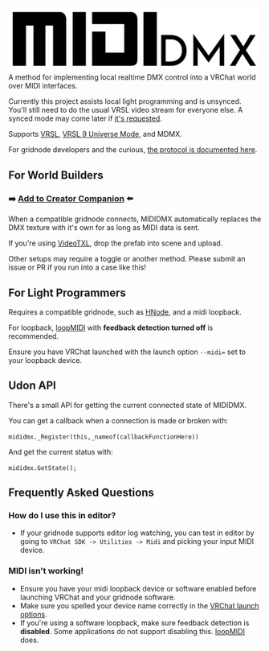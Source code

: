 ![MIDIDMX, of screaming really loudly over MIDI.](Runtime/Propaganda/logo-cropped.png)
A method for implementing local realtime DMX control into a VRChat world over MIDI interfaces.

Currently this project assists local light programming and is unsynced. You'll still need to do the usual VRSL video stream for everyone else. A synced mode may come later if [it's requested](https://github.com/micksam7/VRC-MIDIDMX/issues/2).

Supports [VRSL](https://github.com/AcChosen/VR-Stage-Lighting), [VRSL 9 Universe Mode](https://github.com/AcChosen/VR-Stage-Lighting), and MDMX.

For gridnode developers and the curious, [the protocol is documented here](PROTOCOL.md).

## For World Builders
### ➡️ [Add to Creator Companion](https://vpm.micksam7.com/) ⬅️

When a compatible gridnode connects, MIDIDMX automatically replaces the DMX texture with it's own for as long as MIDI data is sent.

If you're using [VideoTXL](https://github.com/vrctxl/VideoTXL), drop the prefab into scene and upload.

Other setups may require a toggle or another method. Please submit an issue or PR if you run into a case like this!

## For Light Programmers
Requires a compatible gridnode, such as [HNode](https://github.com/Happyrobot33/HNode), and a midi loopback.

For loopback, [loopMIDI](https://www.tobias-erichsen.de/software/loopmidi.html) with **feedback detection turned off** is recommended.

Ensure you have VRChat launched with the launch option `--midi=` set to your loopback device.

## Udon API

There's a small API for getting the current connected state of MIDIDMX.

You can get a callback when a connection is made or broken with:

`mididmx._Register(this,_nameof(callbackFunctionHere))`

And get the current status with:

`mididmx.GetState();`

## Frequently Asked Questions

### How do I use this in editor?
- If your gridnode supports editor log watching, you can test in editor by going to `VRChat SDK -> Utilities -> Midi` and picking your input MIDI device.

### MIDI isn't working!
- Ensure you have your midi loopback device or software enabled before launching VRChat and your gridnode software.
- Make sure you spelled your device name correctly in the [VRChat launch options](https://docs.vrchat.com/docs/launch-options).
- If you're using a software loopback, make sure feedback detection is **disabled**. Some applications do not support disabling this. [loopMIDI](https://www.tobias-erichsen.de/software/loopmidi.html) does.
